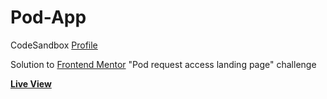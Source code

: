 # Pod-App
CodeSandbox [Profile](https://codesandbox.io/u/NasirCrank-Williams)

Solution to [Frontend Mentor](www.frontendmentor.io) "Pod request access landing page" challenge

**[Live View](https://7u2tj.csb.app/)**
